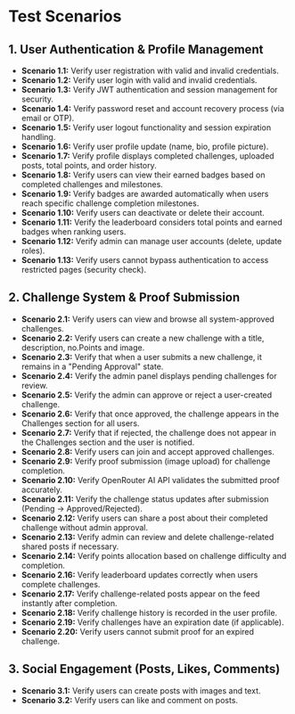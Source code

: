 # Test Scenarios

## 1. User Authentication & Profile Management
- **Scenario 1.1:** Verify user registration with valid and invalid credentials.
- **Scenario 1.2:** Verify user login with valid and invalid credentials.
- **Scenario 1.3:** Verify JWT authentication and session management for security.
- **Scenario 1.4:** Verify password reset and account recovery process (via email or OTP).
- **Scenario 1.5:** Verify user logout functionality and session expiration handling.
- **Scenario 1.6:** Verify user profile update (name, bio, profile picture).
- **Scenario 1.7:** Verify profile displays completed challenges, uploaded posts, total points, and order history.
- **Scenario 1.8:** Verify users can view their earned badges based on completed challenges and milestones.
- **Scenario 1.9:** Verify badges are awarded automatically when users reach specific challenge completion milestones.
- **Scenario 1.10:** Verify users can deactivate or delete their account.
- **Scenario 1.11:** Verify the leaderboard considers total points and earned badges when ranking users.
- **Scenario 1.12:** Verify admin can manage user accounts (delete, update roles).
- **Scenario 1.13:** Verify users cannot bypass authentication to access restricted pages (security check).

## 2. Challenge System & Proof Submission
- **Scenario 2.1:** Verify users can view and browse all system-approved challenges.
- **Scenario 2.2:** Verify users can create a new challenge with a title, description, no.Points and image.
- **Scenario 2.3:** Verify that when a user submits a new challenge, it remains in a "Pending Approval" state.
- **Scenario 2.4:** Verify the admin panel displays pending challenges for review.
- **Scenario 2.5:** Verify the admin can approve or reject a user-created challenge.
- **Scenario 2.6:** Verify that once approved, the challenge appears in the Challenges section for all users.
- **Scenario 2.7:** Verify that if rejected, the challenge does not appear in the Challenges section and the user is notified.
- **Scenario 2.8:** Verify users can join and accept approved challenges.
- **Scenario 2.9:** Verify proof submission (image upload) for challenge completion.
- **Scenario 2.10:** Verify OpenRouter AI API validates the submitted proof accurately.
- **Scenario 2.11:** Verify the challenge status updates after submission (Pending → Approved/Rejected).
- **Scenario 2.12:** Verify users can share a post about their completed challenge without admin approval.
- **Scenario 2.13:** Verify admin can review and delete challenge-related shared posts if necessary.
- **Scenario 2.14:** Verify points allocation based on challenge difficulty and completion.
- **Scenario 2.16:** Verify leaderboard updates correctly when users complete challenges.
- **Scenario 2.17:** Verify challenge-related posts appear on the feed instantly after completion.
- **Scenario 2.18:** Verify challenge history is recorded in the user profile.
- **Scenario 2.19:** Verify challenges have an expiration date (if applicable).
- **Scenario 2.20:** Verify users cannot submit proof for an expired challenge.

## 3. Social Engagement (Posts, Likes, Comments)
- **Scenario 3.1:** Verify users can create posts with images and text.
- **Scenario 3.2:** Verify users can like and comment on posts.
